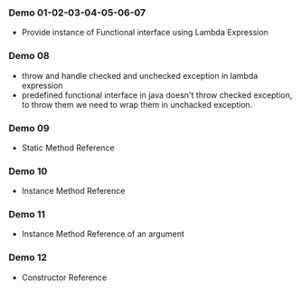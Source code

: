 ### Demo 01-02-03-04-05-06-07
- Provide instance of Functional interface using Lambda Expression

### Demo 08
- throw and handle checked and unchecked exception in lambda expression
- predefined functional interface in java doesn't throw checked exception, to throw them we need to wrap them in unchacked exception.

### Demo 09
- Static Method Reference

### Demo 10
- Instance Method Reference

### Demo 11
- Instance Method Reference of an argument

### Demo 12
- Constructor Reference